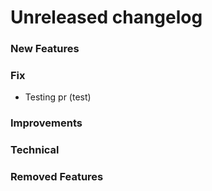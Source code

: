 # Unreleased changelog

### New Features

### Fix
- Testing pr (test)

### Improvements

### Technical

### Removed Features
